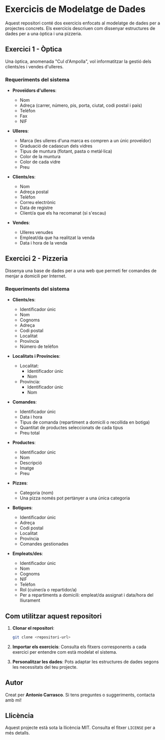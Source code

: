 # Exercicis de Modelatge de Dades

Aquest repositori conté dos exercicis enfocats al modelatge de dades per a projectes concrets. Els exercicis descriuen com dissenyar estructures de dades per a una òptica i una pizzeria.

## Exercici 1 - Òptica
Una òptica, anomenada "Cul d'Ampolla", vol informatitzar la gestió dels clients/es i vendes d'ulleres.

### Requeriments del sistema
- **Proveïdors d'ulleres**:
  - Nom
  - Adreça (carrer, número, pis, porta, ciutat, codi postal i país)
  - Telèfon
  - Fax
  - NIF

- **Ulleres**:
  - Marca (les ulleres d'una marca es compren a un únic proveïdor)
  - Graduació de cadascun dels vidres
  - Tipus de muntura (flotant, pasta o metàl·lica)
  - Color de la muntura
  - Color de cada vidre
  - Preu

- **Clients/es**:
  - Nom
  - Adreça postal
  - Telèfon
  - Correu electrònic
  - Data de registre
  - Client/a que els ha recomanat (si s'escau)

- **Vendes**:
  - Ulleres venudes
  - Empleat/da que ha realitzat la venda
  - Data i hora de la venda

## Exercici 2 - Pizzeria
Dissenya una base de dades per a una web que permeti fer comandes de menjar a domicili per Internet.

### Requeriments del sistema
- **Clients/es**:
  - Identificador únic
  - Nom
  - Cognoms
  - Adreça
  - Codi postal
  - Localitat
  - Província
  - Número de telèfon

- **Localitats i Províncies**:
  - Localitat:
    - Identificador únic
    - Nom
  - Província:
    - Identificador únic
    - Nom

- **Comandes**:
  - Identificador únic
  - Data i hora
  - Tipus de comanda (repartiment a domicili o recollida en botiga)
  - Quantitat de productes seleccionats de cada tipus
  - Preu total

- **Productes**:
  - Identificador únic
  - Nom
  - Descripció
  - Imatge
  - Preu

- **Pizzes**:
  - Categoria (nom)
  - Una pizza només pot pertànyer a una única categoria

- **Botigues**:
  - Identificador únic
  - Adreça
  - Codi postal
  - Localitat
  - Província
  - Comandes gestionades

- **Empleats/des**:
  - Identificador únic
  - Nom
  - Cognoms
  - NIF
  - Telèfon
  - Rol (cuiner/a o repartidor/a)
  - Per a repartiments a domicili: empleat/da assignat i data/hora del lliurament

## Com utilitzar aquest repositori

1. **Clonar el repositori**:
   ```bash
   git clone <repositori-url>
   ```

2. **Importar els exercicis**: Consulta els fitxers corresponents a cada exercici per entendre com està modelat el sistema.

3. **Personalitzar les dades**: Pots adaptar les estructures de dades segons les necessitats del teu projecte.

## Autor
Creat per **Antonio Carrasco**. Si tens preguntes o suggeriments, contacta amb mi!

## Llicència
Aquest projecte està sota la llicència MIT. Consulta el fitxer `LICENSE` per a més detalls.

